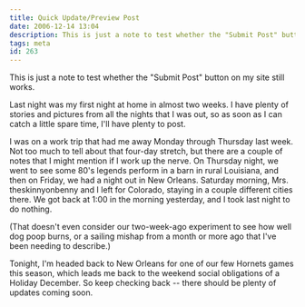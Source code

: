 ```yaml
---
title: Quick Update/Preview Post
date: 2006-12-14 13:04
description: This is just a note to test whether the "Submit Post" button on my site still works.
tags: meta
id: 263
---
```

This is just a note to test whether the "Submit Post" button on my site still works.

Last night was my first night at home in almost two weeks.  I have plenty of stories and pictures from all the nights that I was out, so as soon as I can catch a little spare time, I'll have plenty to post. 

I was on a work trip that had me away Monday through Thursday last week.  Not too much to tell about that four-day stretch, but there are a couple of notes that I might mention if I work up the nerve.  On Thursday night, we went to see some 80's legends perform in a barn in rural Louisiana, and then on Friday, we had a night out in New Orleans.  Saturday morning, Mrs. theskinnyonbenny and I left for Colorado, staying in a couple different cities there.  We got back at 1:00 in the morning yesterday, and I took last night to do nothing.

(That doesn't even consider our two-week-ago experiment to see how well dog poop burns, or a sailing mishap from a month or more ago that I've been needing to describe.)

Tonight, I'm headed back to New Orleans for one of our few Hornets games this season, which leads me back to the weekend social obligations of a Holiday December.  So keep checking back -- there should be plenty of updates coming soon.